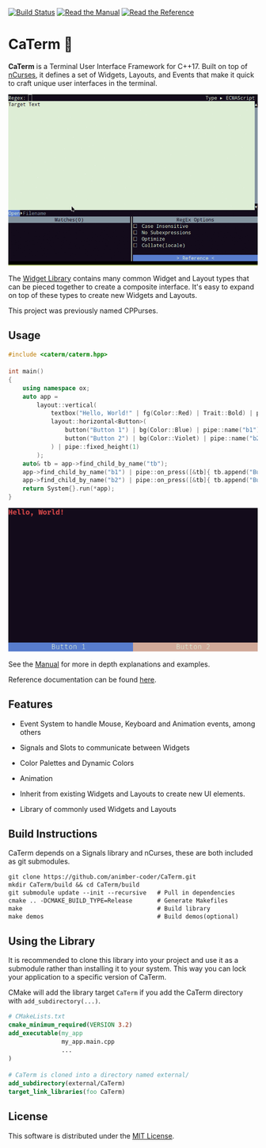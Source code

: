 [![Build Status](https://github.com/animber-coder/CPPurses/workflows/build/badge.svg)](https://github.com/animber-coder/CPPurses/actions?query=workflow%3Abuild)
[![Read the Manual](https://img.shields.io/badge/-Manual-yellow.svg)](docs/manual/index.md)
[![Read the Reference](https://img.shields.io/badge/-API%20Reference-blue.svg)](https://animber-coder.github.io/CPPurses/hierarchy.html)

# CaTerm 🐂

**CaTerm** is a Terminal User Interface Framework for C++17. Built on top of
[nCurses](https://invisible-island.net/ncurses/announce.html), it defines a set
of Widgets, Layouts, and Events that make it quick to craft unique user
interfaces in the terminal.

<!-- TODO - single gif of multiple demos -->
<p align="center">
  <img src="docs/images/regexplore.gif">
</p>

The [Widget Library](docs/manual/widget.md#widget-library) contains many common
Widget and Layout types that can be pieced together to create a composite
interface. It's easy to expand on top of these types to create new Widgets and
Layouts.

This project was previously named CPPurses.

## Usage

<!-- TODO this is only one usage, and it isn't the common one, its misleading. -->

```cpp
#include <caterm/caterm.hpp>

int main()
{
    using namespace ox;
    auto app =
        layout::vertical(
            textbox("Hello, World!" | fg(Color::Red) | Trait::Bold) | pipe::name("tb"),
            layout::horizontal<Button>(
                button("Button 1") | bg(Color::Blue) | pipe::name("b1"),
                button("Button 2") | bg(Color::Violet) | pipe::name("b2")
            ) | pipe::fixed_height(1)
        );
    auto& tb = app->find_child_by_name("tb");
    app->find_child_by_name("b1") | pipe::on_press([&tb]{ tb.append("Button 1 Pressed"); });
    app->find_child_by_name("b2") | pipe::on_press([&tb]{ tb.append("Button 2 Pressed"); });
    return System{}.run(*app);
}
```

<!-- TODO Make this an animated gif -->
<p align="center">
  <img src="docs/images/example_1.png">
</p>

See the [Manual](docs/manual/index.md) for more in depth explanations and
examples.

Reference documentation can be found
[here](https://animber-coder.github.io/CaTerm/hierarchy.html).

## Features

- Event System to handle Mouse, Keyboard and Animation events, among others

- Signals and Slots to communicate between Widgets

- Color Palettes and Dynamic Colors

- Animation

- Inherit from existing Widgets and Layouts to create new UI elements.

- Library of commonly used Widgets and Layouts

## Build Instructions

CaTerm depends on a Signals library and nCurses, these are both included as
git submodules.

```
git clone https://github.com/animber-coder/CaTerm.git
mkdir CaTerm/build && cd CaTerm/build
git submodule update --init --recursive   # Pull in dependencies
cmake .. -DCMAKE_BUILD_TYPE=Release       # Generate Makefiles
make                                      # Build library
make demos                                # Build demos(optional)
```

## Using the Library

It is recommended to clone this library into your project and use it as a
submodule rather than installing it to your system. This way you can lock your
application to a specific version of CaTerm.

CMake will add the library target `CaTerm` if you add the CaTerm directory
with `add_subdirectory(...)`.

```cmake
# CMakeLists.txt
cmake_minimum_required(VERSION 3.2)
add_executable(my_app
               my_app.main.cpp
               ...
)

# CaTerm is cloned into a directory named external/
add_subdirectory(external/CaTerm)
target_link_libraries(foo CaTerm)
```

## License
This software is distributed under the [MIT License](LICENSE.txt).
